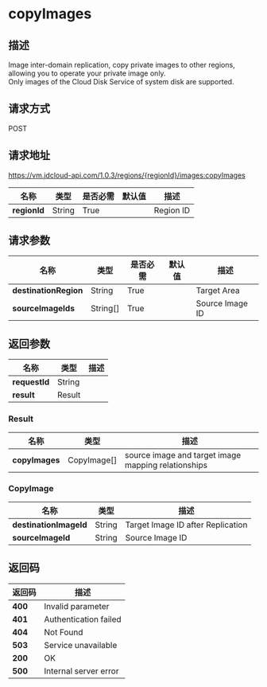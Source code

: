 # copyImages


## 描述
Image inter-domain replication, copy private images to other regions, allowing  you to operate your private image only. <br>
Only images of the Cloud Disk Service of system disk are supported.


## 请求方式
POST

## 请求地址
https://vm.jdcloud-api.com/1.0.3/regions/{regionId}/images:copyImages

|名称|类型|是否必需|默认值|描述|
|---|---|---|---|---|
|**regionId**|String|True| |Region ID|

## 请求参数
|名称|类型|是否必需|默认值|描述|
|---|---|---|---|---|
|**destinationRegion**|String|True| |Target Area|
|**sourceImageIds**|String[]|True| |Source Image ID|


## 返回参数
|名称|类型|描述|
|---|---|---|
|**requestId**|String| |
|**result**|Result| |

### Result
|名称|类型|描述|
|---|---|---|
|**copyImages**|CopyImage[]|source image and target image mapping relationships|
### CopyImage
|名称|类型|描述|
|---|---|---|
|**destinationImageId**|String|Target Image ID after Replication|
|**sourceImageId**|String|Source Image ID|

## 返回码
|返回码|描述|
|---|---|
|**400**|Invalid parameter|
|**401**|Authentication failed|
|**404**|Not Found  |
|**503**|Service unavailable|
|**200**|OK|
|**500**|Internal server error|
